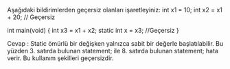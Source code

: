 Aşağıdaki bildirimlerden geçersiz olanları işaretleyiniz:
int x1 = 10;
int x2 = x1 + 20;      // Geçersiz

int main(void)
{
	int x3 = x1 + x2;
	static int x = x3;        //Geçersiz
}


Cevap : Static ömürlü bir değişken yalnızca sabit bir değerle başlatılabilir. Bu yüzden 3. satırda bulunan statement; ile 8. satırda bulunan statement; hata verir.
Bu kullanım şekilleri geçersizdir.

